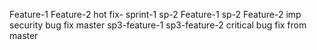 Feature-1
Feature-2
hot fix- sprint-1
sp-2 Feature-1
sp-2 Feature-2
imp security bug fix master
sp3-feature-1
sp3-feature-2
critical bug fix from master